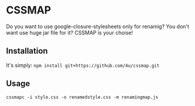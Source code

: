 CSSMAP
======

Do you want to use google-closure-stylesheets only for renamig? You don't want use huge jar file for it? CSSMAP is your choise!


Installation
------------

It's simply:
`npm install git+https://github.com/4u/cssmap.git`


Usage
-----

`cssmapc -i style.css -o renamedstyle.css -m renamingmap.js`
